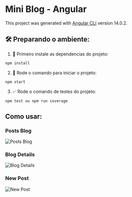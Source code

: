 # Mini Blog - Angular

This project was generated with [Angular CLI](https://github.com/angular/angular-cli) version 14.0.2.

## 🛠️ Preparando o ambiente:

1. 🔮 Primeiro instale as dependencias do projeto:

```bash
npm install
```

2. 🚧 Rode o comando para iniciar o projeto:

```bash
npm start
```

3. ✅ Rode o comando de testes do projeto:

```bash
npm test ou npm run coverage
```

## Como usar:

### Posts Blog

![Posts Blog](https://media2.giphy.com/media/UmCuCiKeWJOfUWTcBX/giphy.gif?cid=790b761161b4573d0470df6292aea15189f03b7ffa68705f&rid=giphy.gif&ct=g)

### Blog Details

![Blog Details](https://media2.giphy.com/media/Y7GF9IFNKIPFNWAUm3/giphy.gif?cid=790b7611136606b96402e74106df8e9c9de8fcf065ae5c5d&rid=giphy.gif&ct=g)

### New Post

![New Post](https://media0.giphy.com/media/L6ZThBpbpVkcSNh01v/giphy.gif?cid=790b7611b63fb896432b592a7f9db0f954241132a38ccc55&rid=giphy.gif&ct=g)
